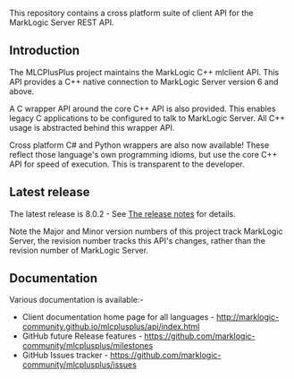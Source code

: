 This repository contains a cross platform suite of client API for the MarkLogic Server REST API.

## Introduction

The MLCPlusPlus project maintains the MarkLogic C++ mlclient API. This API provides a C++ native connection
to MarkLogic Server version 6 and above.

A C wrapper API around the core C++ API is also provided. This enables legacy C applications to be configured to
talk to MarkLogic Server. All C++ usage is abstracted behind this wrapper API.

Cross platform C# and Python wrappers are also now available! These reflect those language's own programming idioms,
but use the core C++ API for speed of execution. This is transparent to the developer.

## Latest release

The latest release is 8.0.2 - See [The release notes](https://github.com/marklogic-community/mlcplusplus/blob/develop/documentation/release-notes/release-notes-8.0.2.md) for details.

Note the Major and Minor version numbers of this project track MarkLogic Server, the revision number tracks this API's changes, rather than the revision number of MarkLogic Server.

## Documentation

Various documentation is available:-
 - Client documentation home page for all languages - http://marklogic-community.github.io/mlcplusplus/api/index.html
 - GitHub future Release features - https://github.com/marklogic-community/mlcplusplus/milestones
 - GitHub Issues tracker - https://github.com/marklogic-community/mlcplusplus/issues
